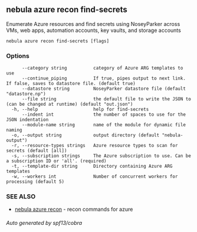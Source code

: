 ## nebula azure recon find-secrets

Enumerate Azure resources and find secrets using NoseyParker across VMs, web apps, automation accounts, key vaults, and storage accounts

```
nebula azure recon find-secrets [flags]
```

### Options

```
      --category string          category of Azure ARG templates to use
      --continue_piping          If true, pipes output to next link. If false, saves to datastore file. (default true)
      --datastore string         NoseyParker datastore file (default "datastore.np")
      --file string              the default file to write the JSON to (can be changed at runtime) (default "out.json")
  -h, --help                     help for find-secrets
      --indent int               the number of spaces to use for the JSON indentation
      --module-name string       name of the module for dynamic file naming
  -o, --output string            output directory (default "nebula-output")
  -r, --resource-types strings   Azure resource types to scan for secrets (default [all])
  -s, --subscription strings     The Azure subscription to use. Can be a subscription ID or 'all'. (required)
  -t, --template-dir string      Directory containing Azure ARG templates
  -w, --workers int              Number of concurrent workers for processing (default 5)
```

### SEE ALSO

* [nebula azure recon](nebula_azure_recon.md)	 - recon commands for azure

###### Auto generated by spf13/cobra
